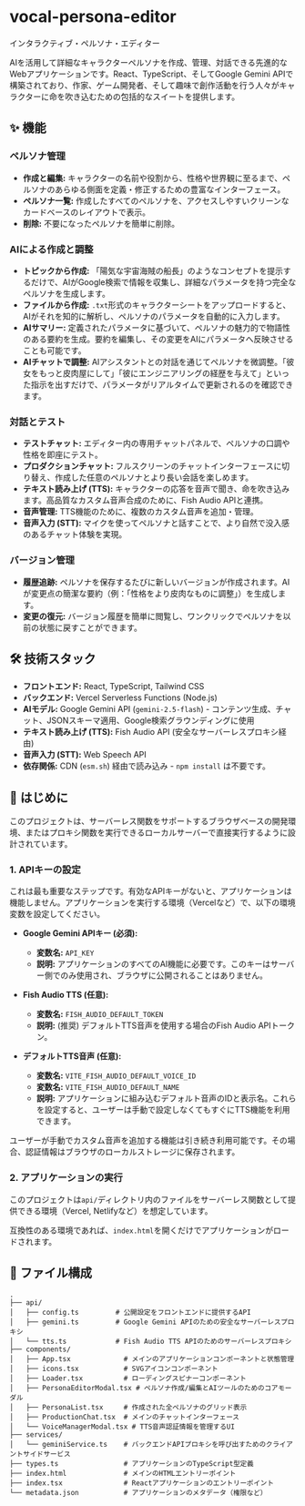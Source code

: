 # vocal-persona-editor
インタラクティブ・ペルソナ・エディター

AIを活用して詳細なキャラクターペルソナを作成、管理、対話できる先進的なWebアプリケーションです。React、TypeScript、そしてGoogle Gemini APIで構築されており、作家、ゲーム開発者、そして趣味で創作活動を行う人々がキャラクターに命を吹き込むための包括的なスイートを提供します。

## ✨ 機能

### ペルソナ管理
- **作成と編集:** キャラクターの名前や役割から、性格や世界観に至るまで、ペルソナのあらゆる側面を定義・修正するための豊富なインターフェース。
- **ペルソナ一覧:** 作成したすべてのペルソナを、アクセスしやすいクリーンなカードベースのレイアウトで表示。
- **削除:** 不要になったペルソナを簡単に削除。

### AIによる作成と調整
- **トピックから作成:** 「陽気な宇宙海賊の船長」のようなコンセプトを提示するだけで、AIがGoogle検索で情報を収集し、詳細なパラメータを持つ完全なペルソナを生成します。
- **ファイルから作成:** `.txt`形式のキャラクターシートをアップロードすると、AIがそれを知的に解析し、ペルソナのパラメータを自動的に入力します。
- **AIサマリー:** 定義されたパラメータに基づいて、ペルソナの魅力的で物語性のある要約を生成。要約を編集し、その変更をAIにパラメータへ反映させることも可能です。
- **AIチャットで調整:** AIアシスタントとの対話を通じてペルソナを微調整。「彼女をもっと皮肉屋にして」「彼にエンジニアリングの経歴を与えて」といった指示を出すだけで、パラメータがリアルタイムで更新されるのを確認できます。

### 対話とテスト
- **テストチャット:** エディター内の専用チャットパネルで、ペルソナの口調や性格を即座にテスト。
- **プロダクションチャット:** フルスクリーンのチャットインターフェースに切り替え、作成した任意のペルソナとより長い会話を楽しめます。
- **テキスト読み上げ (TTS):** キャラクターの応答を音声で聞き、命を吹き込みます。高品質なカスタム音声合成のために、Fish Audio APIと連携。
- **音声管理:** TTS機能のために、複数のカスタム音声を追加・管理。
- **音声入力 (STT):** マイクを使ってペルソナと話すことで、より自然で没入感のあるチャット体験を実現。

### バージョン管理
- **履歴追跡:** ペルソナを保存するたびに新しいバージョンが作成されます。AIが変更点の簡潔な要約（例：「性格をより皮肉なものに調整」）を生成します。
- **変更の復元:** バージョン履歴を簡単に閲覧し、ワンクリックでペルソナを以前の状態に戻すことができます。

## 🛠️ 技術スタック

- **フロントエンド:** React, TypeScript, Tailwind CSS
- **バックエンド:** Vercel Serverless Functions (Node.js)
- **AIモデル:** Google Gemini API (`gemini-2.5-flash`) - コンテンツ生成、チャット、JSONスキーマ適用、Google検索グラウンディングに使用
- **テキスト読み上げ (TTS):** Fish Audio API (安全なサーバーレスプロキシ経由)
- **音声入力 (STT):** Web Speech API
- **依存関係:** CDN (`esm.sh`) 経由で読み込み - `npm install` は不要です。

## 🚀 はじめに

このプロジェクトは、サーバーレス関数をサポートするブラウザベースの開発環境、またはプロキシ関数を実行できるローカルサーバーで直接実行するように設計されています。

### 1. APIキーの設定

これは最も重要なステップです。有効なAPIキーがないと、アプリケーションは機能しません。アプリケーションを実行する環境（Vercelなど）で、以下の環境変数を設定してください。

- **Google Gemini APIキー (必須):**
  - **変数名:** `API_KEY`
  - **説明:** アプリケーションのすべてのAI機能に必要です。このキーはサーバー側でのみ使用され、ブラウザに公開されることはありません。

- **Fish Audio TTS (任意):**
  - **変数名:** `FISH_AUDIO_DEFAULT_TOKEN`
  - **説明:** (推奨) デフォルトTTS音声を使用する場合のFish Audio APIトークン。
  
- **デフォルトTTS音声 (任意):**
  - **変数名:** `VITE_FISH_AUDIO_DEFAULT_VOICE_ID`
  - **変数名:** `VITE_FISH_AUDIO_DEFAULT_NAME`
  - **説明:** アプリケーションに組み込むデフォルト音声のIDと表示名。これらを設定すると、ユーザーは手動で設定しなくてもすぐにTTS機能を利用できます。

ユーザーが手動でカスタム音声を追加する機能は引き続き利用可能です。その場合、認証情報はブラウザのローカルストレージに保存されます。

### 2. アプリケーションの実行

このプロジェクトは`api/`ディレクトリ内のファイルをサーバーレス関数として提供できる環境（Vercel, Netlifyなど）を想定しています。

互換性のある環境であれば、`index.html`を開くだけでアプリケーションがロードされます。

## 📁 ファイル構成

```
.
├── api/
│   ├── config.ts         # 公開設定をフロントエンドに提供するAPI
│   ├── gemini.ts         # Google Gemini APIのための安全なサーバーレスプロキシ
│   └── tts.ts            # Fish Audio TTS APIのためのサーバーレスプロキシ
├── components/
│   ├── App.tsx             # メインのアプリケーションコンポーネントと状態管理
│   ├── icons.tsx           # SVGアイコンコンポーネント
│   ├── Loader.tsx          # ローディングスピナーコンポーネント
│   ├── PersonaEditorModal.tsx # ペルソナ作成/編集とAIツールのためのコアモーダル
│   ├── PersonaList.tsx     # 作成された全ペルソナのグリッド表示
│   ├── ProductionChat.tsx  # メインのチャットインターフェース
│   └── VoiceManagerModal.tsx # TTS音声認証情報を管理するUI
├── services/
│   └── geminiService.ts    # バックエンドAPIプロキシを呼び出すためのクライアントサイドサービス
├── types.ts                # アプリケーションのTypeScript型定義
├── index.html              # メインのHTMLエントリーポイント
├── index.tsx               # Reactアプリケーションのエントリーポイント
└── metadata.json           # アプリケーションのメタデータ（権限など）
```
